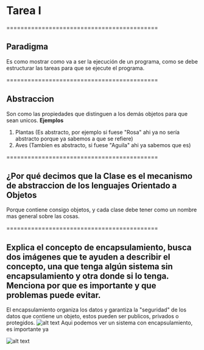 # Tarea I

===========================================

## Paradigma

Es como mostrar como va a ser la ejecución de un programa, como se debe estructurar las tareas para que se ejecute el programa.

===========================================

## Abstraccion

Son como las propiedades que distinguen a los demás objetos para que sean unicos.
**Ejemplos**

1. Plantas (Es abstracto, por ejemplo si fuese "Rosa" ahi ya no sería abstracto porque ya sabemos a que se refiere)
2. Aves (Tambien es abstracto, si fuese "Aguila" ahi ya sabemos que es)

===========================================

## ¿Por qué decimos que la Clase es el mecanismo de abstraccion de los lenguajes Orientado a Objetos

Porque contiene consigo objetos, y cada clase debe tener como un nombre mas general sobre las cosas.

===========================================

## Explica el concepto de encapsulamiento, busca dos imágenes que te ayuden a describir el concepto, una que tenga algún sistema sin encapsulamiento y otra donde si lo tenga. Menciona por que es importante y que problemas puede evitar.

El encapsulamiento organiza los datos y garantiza la "seguridad" de los datos que contiene un objeto, estos pueden ser publicos, privados o protegidos.
![alt text](conn.PNG)
Aqui podemos ver un sistema con encapsulamiento, es importante ya  

![alt text](sin.jpg)